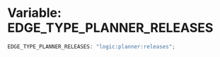 # Variable: EDGE_TYPE_PLANNER_RELEASES

```ts
EDGE_TYPE_PLANNER_RELEASES: "logic:planner:releases";
```
